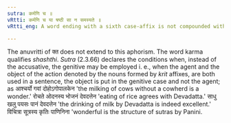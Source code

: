 ```yaml
---
sutra: कर्मणि च ॥
vRtti: कर्मणि च या षष्ठी सा न समस्यते ॥
vRtti_eng: A word ending with a sixth case-affix is not compounded with another, when the force of the genitive case is that of the accusative.

---
```

The anuvritti of क्त does not extend to this aphorism. The word karma qualifies _shashthi_. _Sutra_ (2.3.66) declares the conditions when, instead of the accusative, the genitive may be employed i. e., when the agent and the object of the action denoted by the nouns formed by _krit_ affixes, are both used in a sentence, the object is put in the genitive case and not the agent; as आश्चर्यो गवां दोहोऽगोपालकेन 'the milking of cows without a cowherd is a wonder.' रोचते ओदनस्य भोजनं देवदत्तेन  'eating of rice agrees with Devadatta.' साधु खलु पयसः पानं देवदत्तेन 'the drinking of milk by Devadatta is indeed excellent.' विचित्रा सूत्रस्य कृतिः पाणिनिना 'wonderful is the structure of sutras by Panini. 